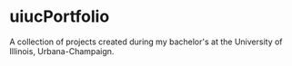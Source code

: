 # uiucPortfolio
A collection of projects created during my bachelor's at the University of Illinois, Urbana-Champaign.
